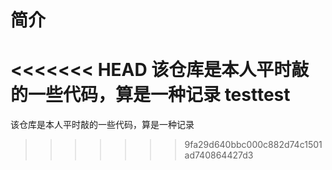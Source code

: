 # 简介

<<<<<<< HEAD
该仓库是本人平时敲的一些代码，算是一种记录
testtest
=======
该仓库是本人平时敲的一些代码，算是一种记录
>>>>>>> 9fa29d640bbc000c882d74c1501ad740864427d3
